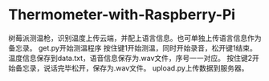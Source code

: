 # Thermometer-with-Raspberry-Pi
树莓派测温枪，识别温度上传云端，并配上语言信息。也可单独上传语言信息作为备忘录。
get.py开始测温程序
按住键1开始测温，同时开始录音，松开键1结束。温度信息保存到data.txt，语音信息保存为.wav文件，序号一一对应。
按住键2开始备忘录，说话完毕松开，保存为.wav文件。
upload.py上传数据到服务器。
